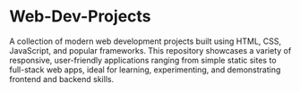 # Web-Dev-Projects
A collection of modern web development projects built using HTML, CSS, JavaScript, and popular frameworks. This repository showcases a variety of responsive, user-friendly applications ranging from simple static sites to full-stack web apps, ideal for learning, experimenting, and demonstrating frontend and backend skills.
